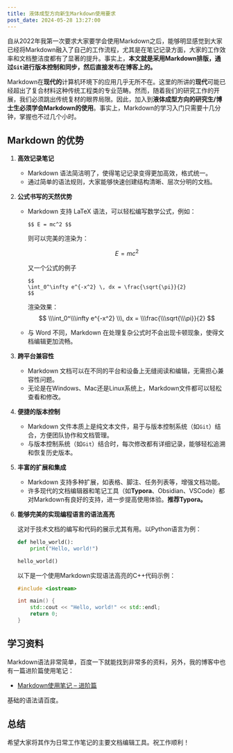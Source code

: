 ```yaml
---
title: 液体成型方向新生Markdown使用要求
post_date: 2024-05-28 13:27:00
---
```


自从2022年我第一次要求大家要学会使用Markdown之后，能够明显感觉到大家已经将Markdown融入了自己的工作流程，尤其是在笔记记录方面，大家的工作效率和文档整洁度都有了显著的提升。事实上，**本文就是采用Markdown排版，通过`Git`进行版本控制和同步，然后直接发布在博客上的。** 

Markdown在**现代的**计算机环境下的应用几乎无所不在。这里的所讲的**现代**可能已经超出了复合材料这种传统工程类的专业范畴。然而，随着我们的研究工作的开展，我们必须跳出传统复材的眼界局限。因此，加入到**液体成型方向的研究生/博士生必须学会Markdown的使用**。事实上，Markdown的学习入门只需要十几分钟，掌握也不过几个小时。

## Markdown 的优势

1. **高效记录笔记**
    - Markdown 语法简洁明了，使得笔记记录变得更加高效，格式统一。
    - 通过简单的语法规则，大家能够快速创建结构清晰、层次分明的文档。

2. **公式书写的天然优势**
    - Markdown 支持 LaTeX 语法，可以轻松编写数学公式，例如： 
      ```
      $$ E = mc^2 $$
      ```
    
      则可以完美的渲染为：
    
      $$ E = mc^2 $$
    
      又一个公式的例子
      
      ```
      $$ 
      \int_0^\infty e^{-x^2} \, dx = \frac{\sqrt{\pi}}{2} 
      $$
      ```
      
      渲染效果：
      $$
      \\\int_0^\\\infty e^{-x^2} \\\, dx = \\\frac{\\\sqrt{\\\pi}}{2}
      $$
      
    - 与 Word 不同，Markdown 在处理复杂公式时不会出现卡顿现象，使得文档编辑更加流畅。
    
3. **跨平台兼容性**
   
    - Markdown 文档可以在不同的平台和设备上无缝阅读和编辑，无需担心兼容性问题。
    - 无论是在Windows、Mac还是Linux系统上，Markdown文件都可以轻松查看和修改。
    
4. **便捷的版本控制**
    - Markdown 文件本质上是纯文本文件，易于与版本控制系统（如`Git`）结合，方便团队协作和文档管理。
    - 与版本控制系统（如`Git`）结合时，每次修改都有详细记录，能够轻松追溯和恢复历史版本。

5. **丰富的扩展和集成**
   
    - Markdown 支持多种扩展，如表格、脚注、任务列表等，增强文档功能。
    - 许多现代的文档编辑器和笔记工具（如**Typora**、Obsidian、VSCode）都对Markdown有良好的支持，进一步提高使用体验。**推荐Typora。**

6. **能够完美的实现编程语言的语法高亮**

   这对于技术文档的编写和代码的展示尤其有用。以Python语言为例：

   ```python
   def hello_world():
       print("Hello, world!")
   
   hello_world()
   ```

   以下是一个使用Markdown实现语法高亮的C++代码示例：

   ```cpp
   #include <iostream>
   
   int main() {
       std::cout << "Hello, world!" << std::endl;
       return 0;
   }

## 学习资料

Markdown语法非常简单，百度一下就能找到非常多的资料，另外，我的博客中也有一篇进阶篇使用笔记：

- [Markdown使用笔记 – 进阶篇](https://www.binyang.fun/mdnote/)

基础的语法请百度。

## 总结

希望大家将其作为日常工作笔记的主要文档编辑工具。祝工作顺利！
